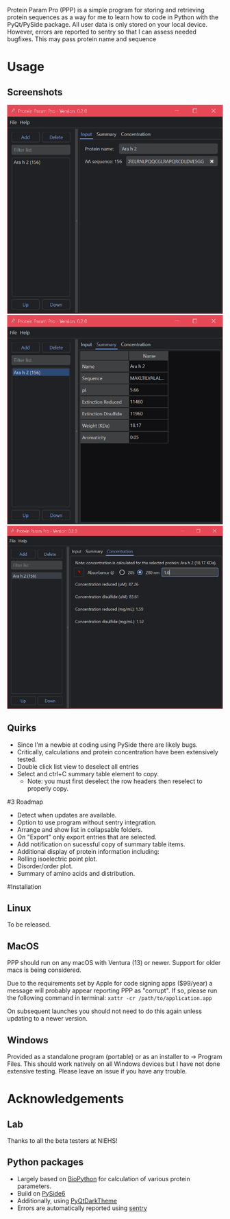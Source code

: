 Protein Param Pro (PPP) is a simple program for storing and retrieving protein sequences as a way for me to learn how to code in Python with the PyQt/PySide package.
All user data is only stored on your local device. However, errors are reported to sentry so that I can assess needed bugfixes. This may pass protein name and sequence 

# Usage

## Screenshots
![Input](/screenshots/Protein_Input.PNG)
![Summary](/screenshots/Protein_Summary.PNG)
![Concentration](/screenshots/Protein_Concentration.PNG)

## Quirks
* Since I'm a newbie at coding using PySide there are likely bugs.
* Critically, calculations and protein concentration have been extensively tested.
* Double click list view to deselect all entries
* Select and ctrl+C summary table element to copy.
  * Note: you must first deselect the row headers then reselect to properly copy.

#3 Roadmap
* Detect when updates are available.
* Option to use program without sentry integration.
* Arrange and show list in collapsable folders.
* On "Export" only export entries that are selected.
* Add notification on sucessful copy of summary table items.
* Additional display of protein information including:
 * Rolling isoelectric point plot.
 * Disorder/order plot.
 * Summary of amino acids and distribution.

#Installation

## Linux
To be released.

## MacOS
PPP should run on any macOS with Ventura (13) or newer. Support for older macs is being considered.

Due to the requirements set by Apple for code signing apps ($99/year) a message will probably appear reporting PPP as "corrupt".
If so, please run the following command in terminal:
`xattr -cr /path/to/application.app`

On subsequent launches you should not need to do this again unless updating to a newer version.

## Windows
Provided as a standalone program (portable) or as an installer to -> Program Files.
This should work natively on all Windows devices but I have not done extensive testing. Please leave an issue if you have any trouble.

# Acknowledgements

## Lab
Thanks to all the beta testers at NIEHS!

## Python packages
* Largely based on [BioPython](https://biopython.org/) for calculation of various protein parameters.
* Build on [PySide6](https://doc.qt.io/qtforpython-6/)
* Additionally, using [PyQtDarkTheme](https://pypi.org/project/pyqtdarktheme/)
* Errors are automatically reported using [sentry](https://sentry.io)
